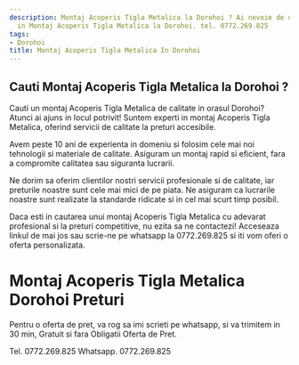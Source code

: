 ```yaml
---
description: Montaj Acoperis Tigla Metalica la Dorohoi ? Ai nevoie de un profesionist
  in Montaj Acoperis Tigla Metalica la Dorohoi. tel. 0772.269.825
tags:
- Dorohoi
title: Montaj Acoperis Tigla Metalica In Dorohoi
---
```



## Cauti Montaj Acoperis Tigla Metalica la Dorohoi ?

Cauti un montaj Acoperis Tigla Metalica de calitate in orasul Dorohoi? Atunci ai ajuns in locul potrivit! Suntem experti in montaj Acoperis Tigla Metalica, oferind servicii de calitate la preturi accesibile.

Avem peste 10 ani de experienta in domeniu si folosim cele mai noi tehnologii si materiale de calitate. Asiguram un montaj rapid si eficient, fara a compromite calitatea sau siguranta lucrarii.

Ne dorim sa oferim clientilor nostri servicii profesionale si de calitate, iar preturile noastre sunt cele mai mici de pe piata. Ne asiguram ca lucrarile noastre sunt realizate la standarde ridicate si in cel mai scurt timp posibil.

Daca esti in cautarea unui montaj Acoperis Tigla Metalica cu adevarat profesional si la preturi competitive, nu ezita sa ne contactezi! Acceseaza linkul de mai jos sau scrie-ne pe whatsapp la 0772.269.825 si iti vom oferi o oferta personalizata.

# Montaj Acoperis Tigla Metalica Dorohoi Preturi
Pentru o oferta de pret, va rog sa imi scrieti pe whatsapp, si va trimitem in 30 min, Gratuit si fara Obligatii Oferta de Pret.

Tel. 0772.269.825
Whatsapp. 0772.269.825